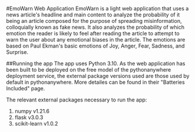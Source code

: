 #EmoWarn Web Application
EmoWarn is a light web application that uses a news article's headline and main content to analyze the 
probability of it being an article composed for the purpose of spreading misinformation, colloquially known
as fake news. It also analyzes the probability of which emotion the reader is likely to feel after reading
the article to attempt to warn the user about any emotional biases in the article. The emotions are based on 
Paul Ekman's basic emotions of Joy, Anger, Fear, Sadness, and Surprise. 


##Running the app
The app uses Python 3.10. As the web application has been built to be deployed on the free model of the 
pythonanywhere deployment service, the external package versions used are those used by default in 
pythonanywhere. More detailes can be found in their "Batteries Included" page.

The relevant external packages necessary to run the app:
1. numpy v1.21.6
2. flask v3.0.3
3. scikit-learn v1.0.2
